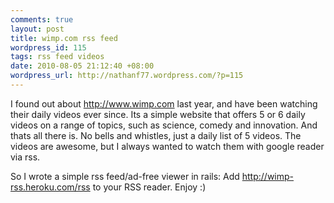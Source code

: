 ```yaml
---
comments: true
layout: post
title: wimp.com rss feed
wordpress_id: 115
tags: rss feed videos
date: 2010-08-05 21:12:40 +08:00
wordpress_url: http://nathanf77.wordpress.com/?p=115
---
```

I found out about <a href="http://www.wimp.com">http://www.wimp.com</a> last year, and have been watching their daily videos ever since. Its a simple website that offers 5 or 6 daily videos on a range of topics, such as science, comedy and innovation. And thats all there is. No bells and whistles, just a daily list of 5 videos. The videos are awesome, but I always wanted to watch them with google reader via rss.

So I wrote a simple rss feed/ad-free viewer in rails: Add <a href="http://wimp-rss.heroku.com/rss">http://wimp-rss.heroku.com/rss</a> to your RSS reader. Enjoy :)

